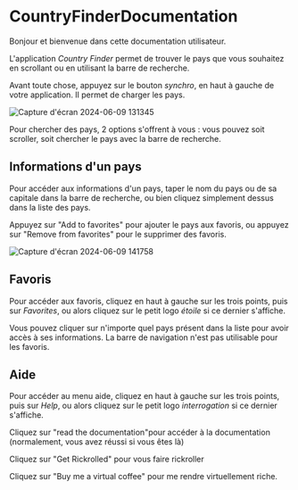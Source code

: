 # CountryFinderDocumentation

Bonjour et bienvenue dans cette documentation utilisateur.

L'application *Country Finder* permet de trouver le pays que vous souhaitez en scrollant ou en utilisant la barre de recherche.

Avant toute chose, appuyez sur le bouton *synchro*, en haut à gauche de votre application. Il permet de charger les pays.

![Capture d'écran 2024-06-09 131345](https://github.com/Tiyann44/CountryFinderDocumentation/assets/135506893/1ad461c6-738a-4049-99ad-b0eef816759a)


Pour chercher des pays, 2 options s'offrent à vous : vous pouvez soit scroller, soit chercher le pays avec la barre de recherche.

## Informations d'un pays

Pour accéder aux informations d'un pays, taper le nom du pays ou de sa capitale dans la barre de recherche, ou bien cliquez simplement dessus dans la liste des pays.

Appuyez sur "Add to favorites" pour ajouter le pays aux favoris, ou appuyez sur "Remove from favorites" pour le supprimer des favoris.

![Capture d'écran 2024-06-09 141758](https://github.com/Tiyann44/CountryFinderDocumentation/assets/135506893/11a07de1-208d-4819-975a-c4a3d593c989)

## Favoris

Pour accéder aux favoris, cliquez en haut à gauche sur les trois points, puis sur *Favorites*, ou alors cliquez sur le petit logo *étoile* si ce dernier s'affiche.

Vous pouvez cliquer sur n'importe quel pays présent dans la liste pour avoir accès à ses informations. La barre de navigation n'est pas utilisable pour les favoris.

## Aide

Pour accéder au menu aide, cliquez en haut à gauche sur les trois points, puis sur *Help*, ou alors cliquez sur le petit logo *interrogation* si ce dernier s'affiche.

Cliquez sur "read the documentation"pour accéder à la documentation (normalement, vous avez réussi si vous êtes là)

Cliquez sur "Get Rickrolled" pour vous faire rickroller

Cliquez sur "Buy me a virtual coffee" pour me rendre virtuellement riche.
